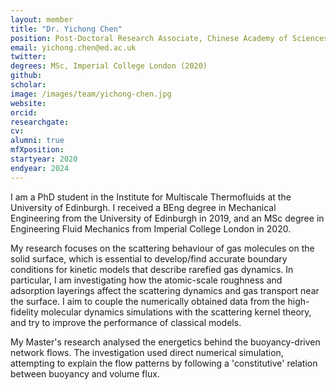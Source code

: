 ```yaml
---
layout: member
title: "Dr. Yichong Chen"
position: Post-Doctoral Research Associate, Chinese Academy of Sciences
email: yichong.chen@ed.ac.uk
twitter: 
degrees: MSc, Imperial College London (2020)
github: 
scholar:
image: /images/team/yichong-chen.jpg
website: 
orcid:
researchgate: 	
cv: 
alumni: true
mfXposition: 
startyear: 2020
endyear: 2024
---
```


I am a PhD student in the Institute for Multiscale Thermofluids at the University of Edinburgh. I received a BEng degree in Mechanical Engineering from the University of Edinburgh in 2019, and an MSc degree in Engineering Fluid Mechanics from Imperial College London in 2020.

My research focuses on the scattering behaviour of gas molecules on the solid surface, which is essential to develop/find accurate boundary conditions for kinetic models that describe rarefied gas dynamics. In particular, I am investigating how the atomic-scale roughness and adsorption layerings affect the scattering dynamics and gas transport near the surface. I aim to couple the numerically obtained data from the high-fidelity molecular dynamics simulations with the scattering kernel theory, and try to improve the performance of classical models.

My Master's research analysed the energetics behind the buoyancy-driven network flows. The investigation used direct numerical simulation, attempting to explain the flow patterns by following a 'constitutive' relation between buoyancy and volume flux.
